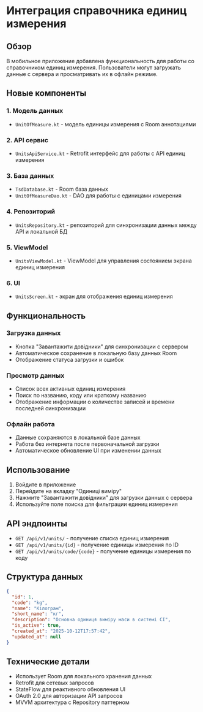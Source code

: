 # Интеграция справочника единиц измерения

## Обзор

В мобильное приложение добавлена функциональность для работы со справочником единиц измерения. Пользователи могут загружать данные с сервера и просматривать их в офлайн режиме.

## Новые компоненты

### 1. Модель данных
- `UnitOfMeasure.kt` - модель единицы измерения с Room аннотациями

### 2. API сервис
- `UnitsApiService.kt` - Retrofit интерфейс для работы с API единиц измерения

### 3. База данных
- `TsdDatabase.kt` - Room база данных
- `UnitOfMeasureDao.kt` - DAO для работы с единицами измерения

### 4. Репозиторий
- `UnitsRepository.kt` - репозиторий для синхронизации данных между API и локальной БД

### 5. ViewModel
- `UnitsViewModel.kt` - ViewModel для управления состоянием экрана единиц измерения

### 6. UI
- `UnitsScreen.kt` - экран для отображения единиц измерения

## Функциональность

### Загрузка данных
- Кнопка "Завантажити довідники" для синхронизации с сервером
- Автоматическое сохранение в локальную базу данных Room
- Отображение статуса загрузки и ошибок

### Просмотр данных
- Список всех активных единиц измерения
- Поиск по названию, коду или краткому названию
- Отображение информации о количестве записей и времени последней синхронизации

### Офлайн работа
- Данные сохраняются в локальной базе данных
- Работа без интернета после первоначальной загрузки
- Автоматическое обновление UI при изменении данных

## Использование

1. Войдите в приложение
2. Перейдите на вкладку "Одиниці виміру"
3. Нажмите "Завантажити довідники" для загрузки данных с сервера
4. Используйте поле поиска для фильтрации единиц измерения

## API эндпоинты

- `GET /api/v1/units/` - получение списка единиц измерения
- `GET /api/v1/units/{id}` - получение единицы измерения по ID
- `GET /api/v1/units/code/{code}` - получение единицы измерения по коду

## Структура данных

```json
{
  "id": 1,
  "code": "kg",
  "name": "Кілограм",
  "short_name": "кг",
  "description": "Основна одиниця виміру маси в системі СІ",
  "is_active": true,
  "created_at": "2025-10-12T17:57:42",
  "updated_at": null
}
```

## Технические детали

- Использует Room для локального хранения данных
- Retrofit для сетевых запросов
- StateFlow для реактивного обновления UI
- OAuth 2.0 для авторизации API запросов
- MVVM архитектура с Repository паттерном

